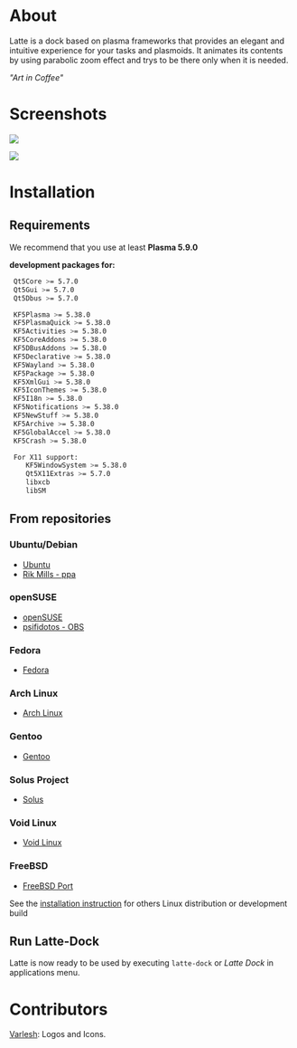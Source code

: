 About
=====
Latte is a dock based on plasma frameworks that provides an elegant and intuitive experience for your tasks and plasmoids. It animates its contents by using parabolic zoom effect and trys to be there only when it is needed.

*"Art in Coffee"*

Screenshots
===========

![](https://cdn.kde.org/screenshots/latte-dock/latte-dock_regular.png)

![](https://cdn.kde.org/screenshots/latte-dock/latte-dock_settings.png)

Installation
============

## Requirements

We recommend that you use at least **Plasma 5.9.0**

**development packages for:**
```bash
 Qt5Core >= 5.7.0
 Qt5Gui >= 5.7.0
 Qt5Dbus >= 5.7.0

 KF5Plasma >= 5.38.0
 KF5PlasmaQuick >= 5.38.0
 KF5Activities >= 5.38.0
 KF5CoreAddons >= 5.38.0
 KF5DBusAddons >= 5.38.0
 KF5Declarative >= 5.38.0
 KF5Wayland >= 5.38.0
 KF5Package >= 5.38.0
 KF5XmlGui >= 5.38.0
 KF5IconThemes >= 5.38.0
 KF5I18n >= 5.38.0
 KF5Notifications >= 5.38.0
 KF5NewStuff >= 5.38.0
 KF5Archive >= 5.38.0
 KF5GlobalAccel >= 5.38.0
 KF5Crash >= 5.38.0

 For X11 support:
    KF5WindowSystem >= 5.38.0
    Qt5X11Extras >= 5.7.0
    libxcb
    libSM
```

## From repositories

### Ubuntu/Debian

- [Ubuntu](https://packages.ubuntu.com/bionic/latte-dock)
- [Rik Mills - ppa](https://launchpad.net/~rikmills/+archive/ubuntu/latte-dock)

### openSUSE

- [openSUSE](https://software.opensuse.org/package/latte-dock?search_term=latte+dock)
- [psifidotos - OBS](https://software.opensuse.org//download.html?project=home%3Apsifidotos&package=latte-dock)

### Fedora

- [Fedora](https://admin.fedoraproject.org/pkgdb/package/rpms/latte-dock/)

### Arch Linux

- [Arch Linux](https://www.archlinux.org/packages/?sort=&q=latte-dock)

### Gentoo

- [Gentoo](https://packages.gentoo.org/packages/kde-misc/latte-dock)

### Solus Project

- [Solus](https://packages.solus-project.com/shannon/l/latte-dock/)

### Void Linux

- [Void Linux](https://github.com/voidlinux/void-packages/tree/master/srcpkgs/latte-dock)

### FreeBSD
- [FreeBSD Port](https://www.freshports.org/deskutils/latte-dock/)

See the [installation instruction](INSTALLATION.md) for others Linux distribution or development build

## Run Latte-Dock

Latte is now ready to be used by executing  ```latte-dock``` or _Latte Dock_ in applications menu.


Contributors
============
[Varlesh](https://github.com/varlesh): Logos and Icons.
